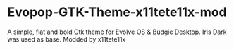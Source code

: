 # Evopop-GTK-Theme-x11tete11x-mod
A simple, flat and bold Gtk theme for Evolve OS &amp; Budgie Desktop. Iris Dark was used as base. Modded by x11tete11x
